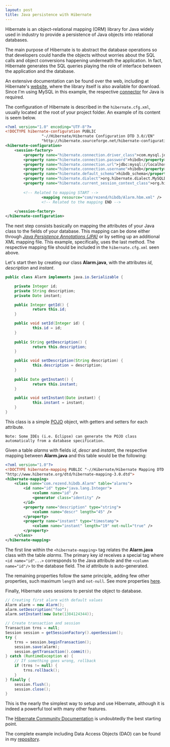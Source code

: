 ```yaml
---
layout: post
title: Java persistence with Hibernate
---
```


Hibernate is an object-relational mapping (ORM) library for Java widely used in industry to provide a persistence of Java objects into relational databases.

The main purpose of Hibernate is to abstract the database operations so that developers could handle the objects without worries about the SQL calls and object conversions happening underneath the application.
In fact, Hibernate generates the SQL queries playing the role of interface between the application and the database.

An extensive documentation can be found over the web, including at Hibernate's [website](http://www.hibernate.org/), where the library itself is also available for download.
Since I'm using MySQL in this example, the respective [connector](http://dev.mysql.com/downloads/connector/j/#downloads) for Java is required.

The configuration of Hibernate is described in the `hibernate.cfg.xml`, usually located at the root of your project folder.
An example of its content is seem below.

```xml
<?xml version="1.0" encoding="UTF-8"?>
<!DOCTYPE hibernate-configuration PUBLIC
				"-//Hibernate/Hibernate Configuration DTD 3.0//EN"
				"http://hibernate.sourceforge.net/hibernate-configuration-3.0.dtd">
<hibernate-configuration>
	<session-factory>
		<property name="hibernate.connection.driver_class">com.mysql.jdbc.Driver</property>
		<property name="hibernate.connection.password">hibdb</property>
		<property name="hibernate.connection.url">jdbc:mysql://localhost:3306/hibdb_schema</property>
		<property name="hibernate.connection.username">hibdb</property>
		<property name="hibernate.default_schema">hibdb_schema</property>
		<property name="hibernate.dialect">org.hibernate.dialect.MySQLDialect</property>
		<property name="hibernate.current_session_context_class">org.hibernate.context.internal.ThreadLocalSessionContext</property>
		
		<!-- Related to mapping START -->
				<mapping resource="com/rezend/hibdb/Alarm.hbm.xml" />
				<!-- Related to the mapping END -->
		
	</session-factory>
</hibernate-configuration>
```

The next step consists basically on mapping the attributes of your Java class to the fields of your database.
This mapping can be done either through [*Java Persistence Annotations (JPA)*](http://docs.jboss.org/hibernate/annotations/3.5/reference/en/html_single/#entity-mapping) or by setting up an additional XML mapping file.
This example, specifically, uses the last method.
The respective mapping file should be included in the `hibernate.cfg.xml` seen above.

Let's start then by creating our class **Alarm.java**, with the attributes *id*, *description* and *instant*.

```java
public class Alarm implements java.io.Serializable {

	private Integer id;
	private String description;
	private Date instant;

	public Integer getId() {
			return this.id;
	}

	public void setId(Integer id) {
			this.id = id;
	}
	
	public String getDescription() {
			return this.description;
	}

	public void setDescription(String description) {
			this.description = description;
	}
	
	public Date getInstant() {
			return this.instant;
	}

	public void setInstant(Date instant) {
			this.instant = instant;
	}
}
```

This class is a simple [POJO](http://en.wikipedia.org/wiki/Plain_Old_Java_Object) object, with getters and setters for each attribute.

`Note: Some IDEs (i.e. Eclipse) can generate the POJO class automatically from a database specification.`

Given a table *alarms* with fields *id*, *descr* and *instant*, the respective mapping between **Alarm.java** and this table would be the following:

```xml
<?xml version="1.0"?>
<!DOCTYPE hibernate-mapping PUBLIC "-//Hibernate/Hibernate Mapping DTD 3.0//EN"
"http://www.hibernate.org/dtd/hibernate-mapping-3.0.dtd">
<hibernate-mapping>
    <class name="com.rezend.hibdb.Alarm" table="alarms">
        <id name="id" type="java.lang.Integer">
            <column name="id" />
            <generator class="identity" />
        </id>
        <property name="description" type="string">
            <column name="descr" length="45" />
        </property>
        <property name="instant" type="timestamp">
            <column name="instant" length="19" not-null="true" />
        </property>
    </class>
</hibernate-mapping>
```

The first line within the `<hibernate-mapping>` tag relates the **Alarm.java** class with the table *alarms*.
The primary key *id* receives a special tag where `<id name="id"...>` corresponds to the Java attribute and the `<column name="id"/>` to the database field. The *id* attribute is auto-generated.

The remaining properties follow the same principle, adding few other properties, such maximum `length` and `not-null`. See more properties [here](http://docs.jboss.org/hibernate/orm/4.2/devguide/en-US/html/ch01.html#d5e347).

Finally, Hibernate uses sessions to persist the object to database.

```java
// Creating first alarm with default values
Alarm alarm = new Alarm();
alarm.setDescription("foo");
alarm.setInstant(new Date(1384124344));

// Create transaction and session
Transaction trns = null;
Session session = getSessionFactory().openSession();
try {
	trns = session.beginTransaction();
	session.save(alarm);
	session.getTransaction().commit();
} catch (RuntimeException e) {
	// If something goes wrong, rollback
	if (trns != null) {
		trns.rollback();
	}
} finally {
	session.flush();
	session.close();
}
```

This is the nearly the simplest way to setup and use Hibernate, although it is indeed a powerful tool with many other features.

The [Hibernate Community Documentation](http://docs.jboss.org/hibernate/orm/4.2/devguide/en-US/html/) is undoubtedly the best starting point.

The complete example including Data Access Objects (DAO) can be found in my [repository](https://github.com/rafaelrezend/HibernateSandbox).
